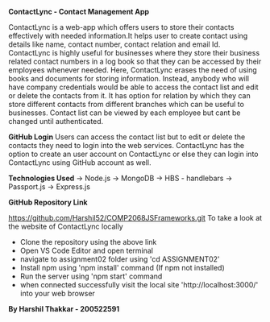 **ContactLync - Contact Management App**

ContactLync is a web-app which offers users to store their contacts 
effectively with needed information.It helps user to create contact 
using details like name, contact number, contact relation and email Id.
ContactLync is highly useful for businesses where they store their business related contact 
numbers in a log book so that they can be accessed by their employees whenever needed. 
Here, ContactLync erases the need of using books and documents for storing information.
Instead, anybody who will have company credentials would be able to access the contact list 
and edit or delete the contacts from it. It has option for relation by which they can store
different contacts from different branches which can be useful to businesses. 
Contact list can be viewed by each employee but cant be changed until authenticated. 

**GitHub Login**
Users can access the contact list but to edit or delete the contacts they need 
to login into the web services. ContactLync has the option to create an user account on 
ContactLync or else they can login into ContactLync using GitHub account as well. 

**Technologies Used**
-> Node.js
-> MongoDB
-> HBS - handlebars
-> Passport.js
-> Express.js

**GitHub Repository Link**

https://github.com/Harshil52/COMP2068JSFrameworks.git
To take a look at the website of ContactLync locally
- Clone the repository using the above link
- Open VS Code Editor and open terminal
- navigate to assignment02 folder using 'cd ASSIGNMENT02'
- Install npm using 'npm install' command (If npm not installed)
- Run the server using 'npm start' command
- when connected successfully visit the local site 'http://localhost:3000/' into your web browser

**By Harshil Thakkar - 200522591** 
